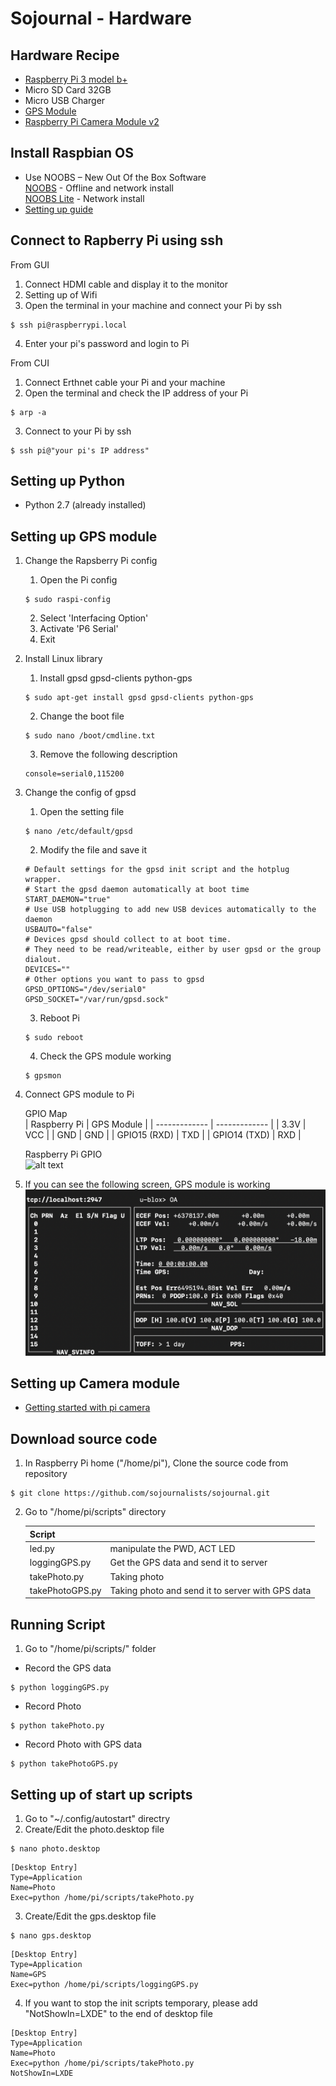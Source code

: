 # Sojournal - Hardware

## Hardware Recipe

- [Raspberry Pi 3 model b+](https://www.raspberrypi.org/products/raspberry-pi-3-model-b-plus/)
- Micro SD Card 32GB
- Micro USB Charger
- [GPS Module](https://www.amazon.co.jp/gp/product/B07D7373KN/)
- [Raspberry Pi Camera Module v2](https://www.raspberrypi.org/products/camera-module-v2/)

## Install Raspbian OS

- Use NOOBS – New Out Of the Box Software  
  [NOOBS](https://www.raspberrypi.org/downloads/noobs/) - Offline and network install  
  [NOOBS Lite](https://www.raspberrypi.org/downloads/noobs/) - Network install
- [Setting up guide](https://projects.raspberrypi.org/en/projects/raspberry-pi-setting-up)

## Connect to Rapberry Pi using ssh

From GUI

1. Connect HDMI cable and display it to the monitor
2. Setting up of Wifi
3. Open the terminal in your machine and connect your Pi by ssh

```
$ ssh pi@raspberrypi.local
```

4. Enter your pi's password and login to Pi

From CUI

1. Connect Erthnet cable your Pi and your machine
2. Open the terminal and check the IP address of your Pi

```
$ arp -a
```

3. Connect to your Pi by ssh

```
$ ssh pi@"your pi's IP address"
```

## Setting up Python

- Python 2.7 (already installed)

## Setting up GPS module

1. Change the Rapsberry Pi config

   1. Open the Pi config

   ```
   $ sudo raspi-config
   ```

   2. Select 'Interfacing Option'
   3. Activate 'P6 Serial'
   4. Exit

1. Install Linux library
   1. Install gpsd gpsd-clients python-gps
   ```
   $ sudo apt-get install gpsd gpsd-clients python-gps
   ```
   2. Change the boot file
   ```
   $ sudo nano /boot/cmdline.txt
   ```
   3. Remove the following description
   ```
   console=serial0,115200
   ```
1. Change the config of gpsd

   1. Open the setting file

   ```
   $ nano /etc/default/gpsd
   ```

   2. Modify the file and save it

   ```
   # Default settings for the gpsd init script and the hotplug wrapper.
   # Start the gpsd daemon automatically at boot time
   START_DAEMON="true"
   # Use USB hotplugging to add new USB devices automatically to the daemon
   USBAUTO="false"
   # Devices gpsd should collect to at boot time.
   # They need to be read/writeable, either by user gpsd or the group dialout.
   DEVICES=""
   # Other options you want to pass to gpsd
   GPSD_OPTIONS="/dev/serial0"
   GPSD_SOCKET="/var/run/gpsd.sock"
   ```

   3. Reboot Pi

   ```
   $ sudo reboot
   ```

   4. Check the GPS module working

   ```
   $ gpsmon
   ```

1. Connect GPS module to Pi

   GPIO Map  
   | Raspberry Pi | GPS Module |
   | ------------- | ------------- |
   | 3.3V | VCC |
   | GND | GND |
   | GPIO15 (RXD) | TXD |
   | GPIO14 (TXD) | RXD |

   Raspberry Pi GPIO  
   ![alt text](https://www.electronicwings.com/public/images/user_images/images/Raspberry%20Pi/RaspberryPi_GPIO/Raspberry%20pi%203%20GPIO_pins_v2.png "Raspberry Pi GPIO")

1. If you can see the following screen, GPS module is working
   ![alt text](./image/gpsmon.png "GPSMON")

## Setting up Camera module

- [Getting started with pi camera](https://projects.raspberrypi.org/en/projects/getting-started-with-picamera)

## Download source code

1. In Raspberry Pi home ("/home/pi"), Clone the source code from repository

```
$ git clone https://github.com/sojournalists/sojournal.git
```

2. Go to "/home/pi/scripts" directory

   | Script          |                                                  |
   | --------------- | ------------------------------------------------ |
   | led.py          | manipulate the PWD, ACT LED                      |
   | loggingGPS.py   | Get the GPS data and send it to server           |
   | takePhoto.py    | Taking photo                                     |
   | takePhotoGPS.py | Taking photo and send it to server with GPS data |

## Running Script

1. Go to "/home/pi/scripts/" folder

- Record the GPS data

```
$ python loggingGPS.py
```

- Record Photo

```
$ python takePhoto.py
```

- Record Photo with GPS data

```
$ python takePhotoGPS.py
```

## Setting up of start up scripts

1. Go to "~/.config/autostart" directry
2. Create/Edit the photo.desktop file

```
$ nano photo.desktop
```

```
[Desktop Entry]
Type=Application
Name=Photo
Exec=python /home/pi/scripts/takePhoto.py
```

3. Create/Edit the gps.desktop file

```
$ nano gps.desktop
```

```
[Desktop Entry]
Type=Application
Name=GPS
Exec=python /home/pi/scripts/loggingGPS.py
```

4. If you want to stop the init scripts temporary, please add "NotShowIn=LXDE" to the end of desktop file

```
[Desktop Entry]
Type=Application
Name=Photo
Exec=python /home/pi/scripts/takePhoto.py
NotShowIn=LXDE
```
